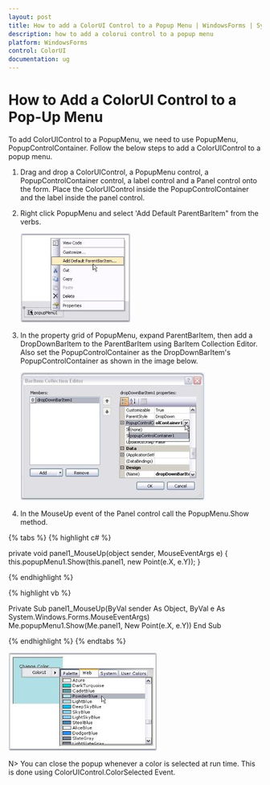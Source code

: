 ```yaml
---
layout: post
title: How to add a ColorUI Control to a Popup Menu | WindowsForms | Syncfusion
description: how to add a colorui control to a popup menu
platform: WindowsForms
control: ColorUI 
documentation: ug
---
```

# How to Add a ColorUI Control to a Pop-Up Menu

To add ColorUIControl to a PopupMenu, we need to use PopupMenu, PopupControlContainer. Follow the below steps to add a ColorUIControl to a popup menu.

1. Drag and drop a ColorUIControl, a PopupMenu control, a PopupControlContainer control, a label control and a Panel control onto the form. Place the ColorUIControl inside the PopupControlContainer and the label inside the panel control.
2. Right click PopupMenu and select 'Add Default ParentBarItem" from the verbs. 

   ![](FAQ_images/Overview_img240.jpeg) 

3. In the property grid of PopupMenu, expand ParentBarItem, then add a DropDownBarItem to the ParentBarItem using BarItem Collection Editor. Also set the PopupControlContainer as the DropDownBarItem's PopupControlContainer as shown in the image below.

   ![](FAQ_images/Overview_img241.jpeg) 

4. In the MouseUp event of the Panel control call the PopupMenu.Show method.

{% tabs %}
{% highlight c# %}

private void panel1_MouseUp(object sender, MouseEventArgs e)
{
	this.popupMenu1.Show(this.panel1, new Point(e.X, e.Y));
}

{% endhighlight %}

{% highlight vb %}

Private Sub panel1_MouseUp(ByVal sender As Object, ByVal e As System.Windows.Forms.MouseEventArgs)
Me.popupMenu1.Show(Me.panel1, New Point(e.X, e.Y))
End Sub

{% endhighlight %}
{% endtabs %}

   ![](FAQ_images/Overview_img242.jpeg) 

N> You can close the popup whenever a color is selected at run time. This is done using ColorUIControl.ColorSelected Event.

